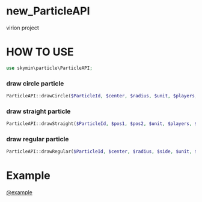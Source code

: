 # new_ParticleAPI
virion project

# HOW TO USE
```php
use skymin\particle\ParticleAPI;
```

### draw circle particle
```php
ParticleAPI::drawCircle($ParticleId, $center, $radius, $unit, $players, $color, $slope, $type, $angle);
```

### draw straight particle
```php
ParticleAPI::drawStraight($ParticleId, $pos1, $pos2, $unit, $players, $color);
```

### draw regular particle
```php
ParticleAPI::drawRegular($ParticleId, $center, $radius, $side, $unit, $rotation, $players, $color);
```
# Example
[@example](https://github.com/sky-min/new_ParticleAPI/blob/master/example/ParticleTest.php)